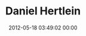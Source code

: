 ---
title: "Daniel Hertlein"
date: 2012-05-18 03:49:02 00:00
permalink: /danielhertlein
twitter: ""
likes: [140]
id: 196
gravatar: "http://www.gravatar.com/avatar/0e53b0ddb9593026a60e42b69059c7d5"
---